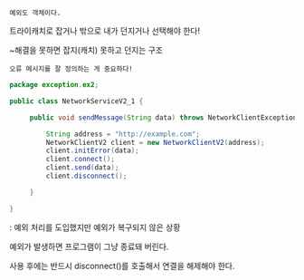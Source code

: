 `예외도 객체이다.`

트라이캐치로 잡거나 밖으로 내가 던지거나 선택해야 한다!

~해결을 못하면 잡지(캐치) 못하고 던지는 구조

`오류 메시지를 잘 정의하는 게 중요하다!`

```java
package exception.ex2;

public class NetworkServiceV2_1 {

	 public void sendMessage(String data) throws NetworkClientExceptionV2 {

		 String address = "http://example.com";
		 NetworkClientV2 client = new NetworkClientV2(address);
		 client.initError(data);
		 client.connect();
		 client.send(data);
		 client.disconnect();

	 }

}
```

: 예외 처리를 도입했지만 예외가 복구되지 않은 상황

예외가 발생하면 프로그램이 그냥 종료돼 버린다.

사용 후에는 반드시 disconnect()를 호출해서 연결을 해제해야 한다.
